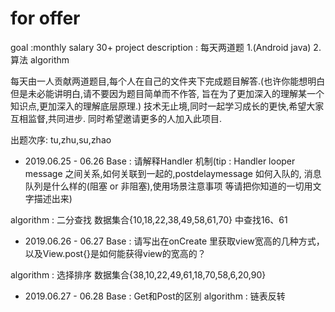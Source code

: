 # for offer
goal                   :monthly salary 30+
project description    : 每天两道题 1.(Android java) 2.算法 algorithm

每天由一人贡献两道题目,每个人在自己的文件夹下完成题目解答.(也许你能想明白但是未必能讲明白,请不要因为题目简单而不作答,
旨在为了更加深入的理解某一个知识点,更加深入的理解底层原理.) 技术无止境,同时一起学习成长的更快,希望大家互相监督,共同进步.
同时希望邀请更多的人加入此项目.

出题次序: tu,zhu,su,zhao

+ 2019.06.25 - 06.26
 Base      : 请解释Handler 机制(tip : Handler looper message 之间关系,如何关联到一起的,postdelaymessage 如何入队的,
                           消息队列是什么样的(阻塞 or 非阻塞),使用场景注意事项 等请把你知道的一切用文字描述出来)
                          
algorithm : 二分查找 数据集合{10,18,22,38,49,58,61,70}  中查找16、61

+ 2019.06.26 - 06.27
 Base      : 请写出在onCreate 里获取view宽高的几种方式，以及View.post{}是如何能获得view的宽高的？
 
 algorithm : 选择排序 数据集合{38,10,22,49,61,18,70,58,6,20,90} 
 + 2019.06.27 - 06.28
 Base      : Get和Post的区别
 algorithm : 链表反转